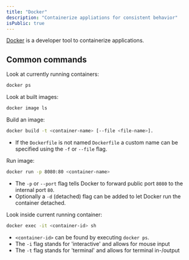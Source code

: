 ```yaml
---
title: "Docker"
description: "Containerize appliations for consistent behavior"
isPublic: true
---
```


[Docker](https://www.docker.com/) is a developer tool to containerize
applications.

## Common commands

Look at currently running containers:

```sh
docker ps
```

Look at built images:

```sh
docker image ls
```
Build an image:

```sh
docker build -t <container-name> [--file <file-name>].
```

* If the `Dockerfile` is not named `Dockerfile` a custom name can
  be specified using the `-f` or `--file` flag.

Run image:

```sh
docker run -p 8080:80 <container-name>
```

* The `-p` or `--port` flag tells Docker to forward public port `8080` to the
  internal port `80`.
* Optionally a `-d` (detached) flag can be added to let Docker run
  the container detached.

Look inside current running container:

```sh
docker exec -it <container-id> sh 
```

* `<container-id>` can be found by executing `docker ps`.
* The `-i` flag stands for 'interactive' and allows for mouse input
* The `-t` flag stands for 'terminal' and allows for terminal in-/output
